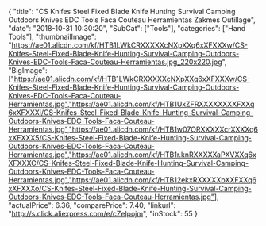 {
	"title": "CS Knifes Steel Fixed Blade Knife Hunting Survival Camping Outdoors Knives EDC Tools Faca Couteau Herramientas Zakmes Outillage",
	"date": "2018-10-31 10:30:20",
	"SubCat": ["Tools"],
	"categories": ["Hand Tools"],
	"thumbnailImage": "https://ae01.alicdn.com/kf/HTB1LWkCRXXXXXcNXpXXq6xXFXXXw/CS-Knifes-Steel-Fixed-Blade-Knife-Hunting-Survival-Camping-Outdoors-Knives-EDC-Tools-Faca-Couteau-Herramientas.jpg_220x220.jpg",
	"BigImage": ["https://ae01.alicdn.com/kf/HTB1LWkCRXXXXXcNXpXXq6xXFXXXw/CS-Knifes-Steel-Fixed-Blade-Knife-Hunting-Survival-Camping-Outdoors-Knives-EDC-Tools-Faca-Couteau-Herramientas.jpg","https://ae01.alicdn.com/kf/HTB1UxZFRXXXXXXXXFXXq6xXFXXXi/CS-Knifes-Steel-Fixed-Blade-Knife-Hunting-Survival-Camping-Outdoors-Knives-EDC-Tools-Faca-Couteau-Herramientas.jpg","https://ae01.alicdn.com/kf/HTB1w07ORXXXXXcrXXXXq6xXFXXX5/CS-Knifes-Steel-Fixed-Blade-Knife-Hunting-Survival-Camping-Outdoors-Knives-EDC-Tools-Faca-Couteau-Herramientas.jpg","https://ae01.alicdn.com/kf/HTB1r.knRXXXXXaPXVXXq6xXFXXXC/CS-Knifes-Steel-Fixed-Blade-Knife-Hunting-Survival-Camping-Outdoors-Knives-EDC-Tools-Faca-Couteau-Herramientas.jpg","https://ae01.alicdn.com/kf/HTB12ekxRXXXXXbXXFXXq6xXFXXXo/CS-Knifes-Steel-Fixed-Blade-Knife-Hunting-Survival-Camping-Outdoors-Knives-EDC-Tools-Faca-Couteau-Herramientas.jpg"],
	"actualPrice": 6.36,
	"comparePrice": 7.40,
	"linkurl": "http://s.click.aliexpress.com/e/cZelpojm",
	"inStock": 55
}
